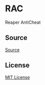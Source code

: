 # RAC
Reaper AntiCheat

## Source
[Source](https://github.com/ReaperLab/RAC/tree/main/src/main/java/mc/reaperlab/rac)

## License

[MIT License](./LICENSE.md)
